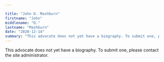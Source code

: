 ```yaml
---

title: "John D. Mashburn"
firstname: "John"
middlename: "D."
lastname: "Mashburn"
date: "2020-12-14"
summary: "This advocate does not yet have a biography. To submit one, please contact the site administrator."
---
```

This advocate does not yet have a biography. To submit one, please contact the site administrator.

